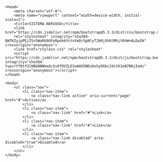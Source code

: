 <html>

	<head>
		<meta charset="utf-8">
		<meta name="viewport" content="width=device-width, initial-scale=1">
		<title>SISTEMA NERVOSO</title>
		<link href="https://cdn.jsdelivr.net/npm/bootstrap@5.3.3/dist/css/bootstrap.min.css" 
		rel="stylesheet" integrity="sha384-QWTKZyjpPEjISv5WaRU9OFeRpok6YctnYmDr5pNlyT2bRjXh0JMhjY6hW+ALEwIH" crossorigin="anonymous">
		<link href="stylesn.css" rel="stylesheet"
		<script src="https://cdn.jsdelivr.net/npm/bootstrap@5.3.3/dist/js/bootstrap.bundle.min.js" integrity="sha384-YvpcrYf0tY3lHB60NNkmXc5s9fDVZLESaAA55NDzOxhy9GkcIdslK1eN7N6jIeHz" crossorigin="anonymous"></script>
	</head>
	
 	<body>
		<ul class="nav">
			<li class="nav-item">
				<a class="nav-link active" aria-current="page" href="#">Active</a>
			</li>
			<li class="nav-item">
				<a class="nav-link" href="#">Link</a>
			</li>
			<li class="nav-item">
				<a class="nav-link" href="#">Link</a>
			</li>
			<li class="nav-item">
				<a class="nav-link disabled" aria-disabled="true">Disabled</a>
			</li>
		</ul>
	</body>

</html>
